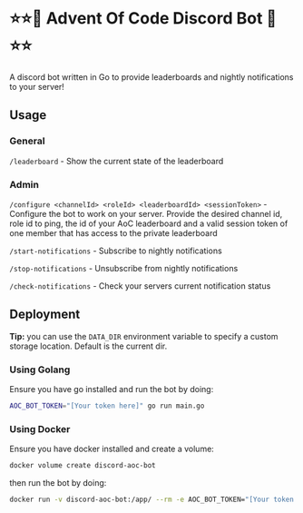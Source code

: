 # ⭐⭐🎄 Advent Of Code Discord Bot 🎄⭐⭐

A discord bot written in Go to provide leaderboards and nightly notifications to your server!

## Usage 

### General
`/leaderboard` - Show the current state of the leaderboard

### Admin
`/configure <channelId> <roleId> <leaderboardId> <sessionToken>` - Configure the bot to work on your server. Provide the desired channel id, role id to ping, the id of your AoC leaderboard and a valid session token of one member that has access to the private leaderboard

`/start-notifications` - Subscribe to nightly notifications

`/stop-notifications` - Unsubscribe from nightly notifications

`/check-notifications` - Check your servers current notification status

## Deployment
**Tip:** you can use the `DATA_DIR` environment variable to specify a custom storage location. Default is the current dir.

### Using Golang
Ensure you have go installed and run the bot by doing:
```sh
AOC_BOT_TOKEN="[Your token here]" go run main.go
```

### Using Docker
Ensure you have docker installed and create a volume:
```sh
docker volume create discord-aoc-bot
```
then run the bot by doing:
```sh
docker run -v discord-aoc-bot:/app/ --rm -e AOC_BOT_TOKEN="[Your token here]" ghcr.io/dustin-ward/advent-of-code-discord:latest
```

